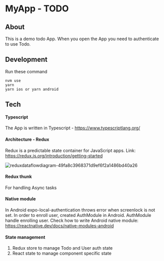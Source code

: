 # MyApp - TODO

## About
This is a demo todo App. When you open the App you need to authenticate to use Todo.


## Development
Run these command
```
nvm use
yarn 
yarn ios or yarn android
```

## Tech
#### Typescript
The App is written in Typescript - https://www.typescriptlang.org/

#### Architecture - Redux

Redux is a predictable state container for JavaScript apps.
Link: https://redux.js.org/introduction/getting-started

![reduxdataflowdiagram-49fa8c3968371d9ef6f2a1486bd40a26](https://user-images.githubusercontent.com/9425881/162656345-0f9e528e-882e-4611-992b-663e16103eeb.gif)

#### Redux thunk
For handling Async tasks 

#### Native module
In Android expo-local-authentication throws error when screenlock is not set. In order to enroll user, created AuthModule in Android. AuthModule handle enrolling user.
Check how to write Android native module: https://reactnative.dev/docs/native-modules-android

#### State management
1. Redux store to manage Todo and User auth state
2. React state to manage component specific state
